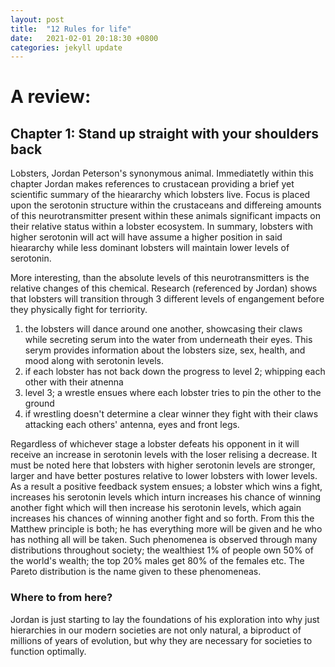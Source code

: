 ```yaml
---
layout: post
title:  "12 Rules for life"
date:   2021-02-01 20:18:30 +0800
categories: jekyll update
---
```


# A review: 

## Chapter 1: Stand up straight with your shoulders back
Lobsters, Jordan Peterson's synonymous animal. Immediatetly within this chapter Jordan makes references to crustacean providing a brief yet scientific summary of the hieararchy which lobsters live. 
Focus is placed upon the serotonin structure within the crustaceans and differeing amounts of this neurotransmitter present within these animals significant impacts on their relative status within a lobster ecosystem. 
In summary, lobsters with higher serotonin will act will have assume a higher position in said hieararchy while less dominant lobsters will maintain lower levels of serotonin. 

More interesting, than the absolute levels of this neurotransmitters is the relative changes of this chemical. Research (referenced by Jordan) shows that lobsters will transition through 3 different levels of engangement before they physically fight for terriority. 
1. the lobsters will dance around one another, showcasing their claws while secreting serum into the water from underneath their eyes. This serym provides information about the lobsters size, sex, health, and mood along with serotonin levels. 
2. if each lobster has not back down the progress to level 2; whipping each other with their atnenna
3. level 3; a wrestle ensues where each lobster tries to pin the other to the ground
4. if wrestling doesn't determine a clear winner they fight with their claws attacking each others' antenna, eyes and front legs. 

Regardless of whichever stage a lobster defeats his opponent in it will receive an increase in serotonin levels with the loser relising a decrease. It must be noted here that lobsters with higher serotonin levels are stronger, larger and have better postures relative to lower lobsters with lower levels. 
As a result a positive feedback system ensues; a lobster which wins a fight, increases his serotonin levels which inturn increases his chance of winning another fight which will then increase his serotonin levels, which again increases his chances of winning another fight and so forth.
From this the Matthew principle is both; he has everything more will be given and he who has nothing all will be taken. Such phenomenea is observed through many distributions throughout society; the wealthiest 1% of people own 50% of the world's wealth; the top 20% males get 80% of the females etc. 
The Pareto distribution is the name given to these phenomeneas. 

### Where to from here? 
Jordan is just starting to lay the foundations of his exploration into why just hierarchies in our modern societies are not only natural, a biproduct of millions of years of evolution, but why they are necessary for societies to function optimally. 
